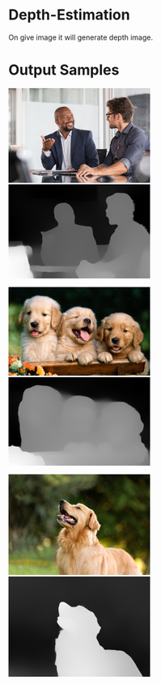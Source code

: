 # Depth-Estimation

On give image it will generate depth image.

# Output Samples

<p float="left">
  <img src="Input\test1.jpg" width="280" />
  <img src="output\test1_depth.jpg" width="280" /> 
</p>
<p float="right">
  <img src="Input\test2.jpg" width="280" />
  <img src="output\test2_depth.jpg" width="280" /> 
</p>
<p float="left">
  <img src="Input\test3.jpg" width="280" />
  <img src="output\test3_depth.jpg" width="280" /> 
</p>
